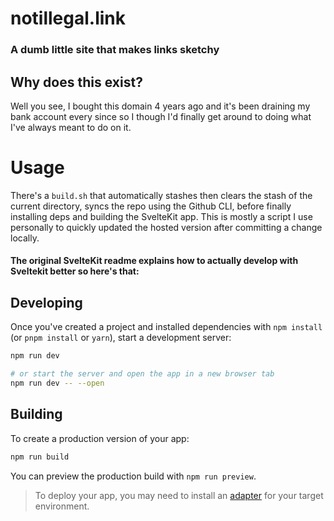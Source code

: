 # notillegal.link
### A dumb little site that makes links sketchy

## Why does this exist?

Well you see, I bought this domain 4 years ago and it's been draining my bank account every since so I though
I'd finally get around to doing what I've always meant to do on it.

# Usage

There's a `build.sh` that automatically stashes then clears the stash of the current directory,
syncs the repo using the Github CLI, before finally installing deps and building the SvelteKit app.
This is mostly a script I use personally to quickly updated the hosted version after committing a
change locally.

#### The original SvelteKit readme explains how to actually develop with Sveltekit better so here's that:

## Developing

Once you've created a project and installed dependencies with `npm install` (or `pnpm install` or `yarn`), start a development server:

```bash
npm run dev

# or start the server and open the app in a new browser tab
npm run dev -- --open
```

## Building

To create a production version of your app:

```bash
npm run build
```

You can preview the production build with `npm run preview`.

> To deploy your app, you may need to install an [adapter](https://kit.svelte.dev/docs/adapters) for your target environment.